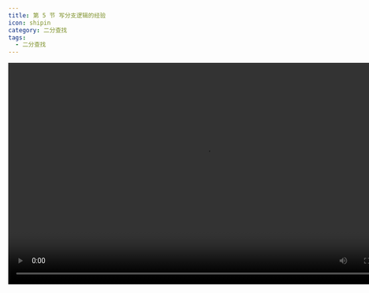 ```yaml
---
title: 第 5 节 写分支逻辑的经验
icon: shipin
category: 二分查找
tags:
  - 二分查找
---
```


<video src="https://suanfa8.com/files/binary-search/6-5.mp4" controls="controls" width="800" height="450">
Your browser does not support the video tag.
</video>
